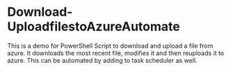 # Download-UploadfilestoAzureAutomate
This is a demo for PowerShell Script to download and upload a file from azure. It downloads the most recent file, modifies it and then reuploads it to azure. This can be automated by adding to task scheduler as well. 
